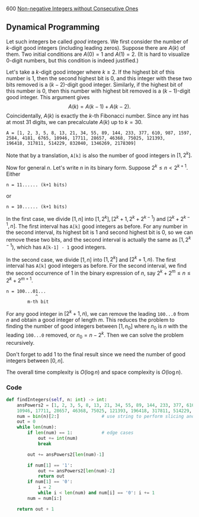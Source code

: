 600 [Non-negative Integers without Consecutive Ones](https://leetcode.com/problems/non-negative-integers-without-consecutive-ones/)

## Dynamical Programming
Let such integers be called *good* integers. We first consider the number of $k$-digit good integers (including leading zeros). Suppose there are $A(k)$ of them. Two initial conditions are $A(0)=1$ and $A(1)=2.$ (It is hard to visualize $0$-digit numbers, but this condition is indeed justified.)

Let's take a $k$-digit good integer where $k\ge2.$ If the highest bit of this number is 1, then the second highest bit is 0, and this integer with these two bits removed is a $(k-2)$-digit good integer. Similarly, if the highest bit of this number is 0, then this number with highest bit removed is a $(k-1)$-digit good integer. This argument gives
$$A(k)=A(k-1)+A(k-2).$$
Coincidentally, $A(k)$ is exactly the $k$-th Fibonacci number. Since any int has at most 31 digits, we can precalculate $A(k)$ up to $k=30.$
```
A = [1, 2, 3, 5, 8, 13, 21, 34, 55, 89, 144, 233, 377, 610, 987, 1597, 2584, 4181, 6765, 10946, 17711, 28657, 46368, 75025, 121393,
196418, 317811, 514229, 832040, 1346269, 2178309]
```
Note that by a translation, `A[k]` is also the number of good integers in $[1,2^k].$

Now for general $n.$ Let's write $n$ in its binary form. Suppose $2^k\le n< 2^{k+1}.$ Either
```
n = 11...... (k+1 bits)
```
or
```
n = 10...... (k+1 bits)
```
In the first case, we divide $[1,n]$ into $[1,2^k], [2^k+1,2^k+2^{k-1})$ and $[2^k+2^{k-1},n].$ The first interval has `A[k]` good integers as before. For any number in the second interval, its highest bit is 1 and second highest bit is 0, so we can remove these two bits, and the second interval is actually the same as $[1,2^{k-1}),$ which has `A[k-1] - 1` good integers. 

In the second case, we divide $[1,n]$ into $[1,2^k]$ and $[2^k+1,n).$ The first interval has `A[k]` good integers as before. For the second interval, we find the second occurrence of 1 in the binary expression of $n,$ say $2^k+2^m\le n\le 2^k+2^{m+1}.$
```
n = 100...01...
           ^
        m-th bit
```
For any good integer in $[2^k+1,n),$ we can remove the leading `100...0` from $n$ and obtain a good integer of length $m.$ This reduces the problem to finding the number of good integers between $[1,n_0]$ where $n_0$ is $n$ with the leading `100...0` removed, or $n_0=n-2^k$. Then we can solve the problem recursively.

Don't forget to add 1 to the final result since we need the number of good integers between $[0,n].$

The overall time complexity is $O(\log n)$ and space complexity is $O(\log n).$ 

### Code
```python
def findIntegers(self, n: int) -> int:
    ansPowers2 = [1, 2, 3, 5, 8, 13, 21, 34, 55, 89, 144, 233, 377, 610, 987, 1597, 2584, 4181, 6765, \
    10946, 17711, 28657, 46368, 75025, 121393, 196418, 317811, 514229, 832040, 1346269, 2178309]
    num = bin(n)[2:]                # use string to perform slicing and keep track of number of digits
    out = 0
    while len(num):
        if len(num) == 1:           # edge cases
            out += int(num)
            break

        out += ansPowers2[len(num)-1]

        if num[1] == '1':
            out += ansPowers2[len(num)-2]
            return out
        if num[1] == '0':
            i = 2
            while i < len(num) and num[i] == '0': i += 1
        num = num[i:]

    return out + 1
```
